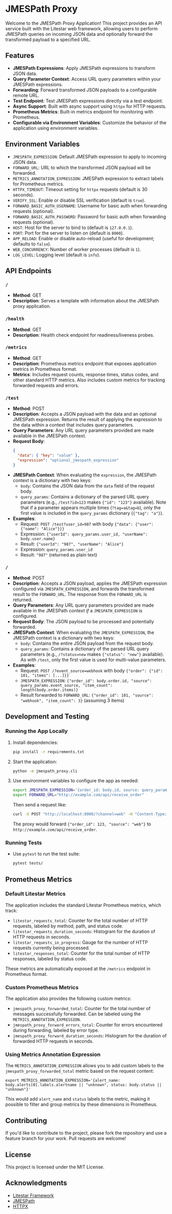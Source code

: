 # JMESPath Proxy

Welcome to the JMESPath Proxy Application! This project provides an API service built with the Litestar web framework, allowing users to perform JMESPath queries on incoming JSON data and optionally forward the transformed payload to a specified URL.

## Features

- **JMESPath Expressions**: Apply JMESPath expressions to transform JSON data.
- **Query Parameter Context**: Access URL query parameters within your JMESPath expressions.
- **Forwarding**: Forward transformed JSON payloads to a configurable remote URL.
- **Test Endpoint**: Test JMESPath expressions directly via a test endpoint.
- **Async Support**: Built with async support using `httpx` for HTTP requests.
- **Prometheus Metrics**: Built-in metrics endpoint for monitoring with Prometheus.
- **Configurable via Environment Variables**: Customize the behavior of the application using environment variables.

## Environment Variables

- `JMESPATH_EXPRESSION`: Default JMESPath expression to apply to incoming JSON data.
- `FORWARD_URL`: URL to which the transformed JSON payload will be forwarded.
- `METRICS_ANNOTATION_EXPRESSION`: JMESPath expression to extract labels for Prometheus metrics.
- `HTTPX_TIMEOUT`: Timeout setting for `httpx` requests (default is 30 seconds).
- `VERIFY_SSL`: Enable or disable SSL verification (default is `true`).
- `FORWARD_BASIC_AUTH_USERNAME`: Username for basic auth when forwarding requests (optional).
- `FORWARD_BASIC_AUTH_PASSWORD`: Password for basic auth when forwarding requests (optional).
- `HOST`: Host for the server to bind to (default is `127.0.0.1`).
- `PORT`: Port for the server to listen on (default is `8000`).
- `APP_RELOAD`: Enable or disable auto-reload (useful for development; defaults to `false`).
- `WEB_CONCURRENCY`: Number of worker processes (default is `1`).
- `LOG_LEVEL`: Logging level (default is `info`).

## API Endpoints

### `/`

- **Method**: GET
- **Description**: Serves a template with information about the JMESPath proxy application.

### `/health`

- **Method**: GET
- **Description**: Health check endpoint for readiness/liveness probes.

### `/metrics`

- **Method**: GET
- **Description**: Prometheus metrics endpoint that exposes application metrics in Prometheus format.
- **Metrics**: Includes request counts, response times, status codes, and other standard HTTP metrics. Also includes custom metrics for tracking forwarded requests and errors.

### `/test`

- **Method**: POST
- **Description**: Accepts a JSON payload with the data and an optional JMESPath expression. Returns the result of applying the expression to the data within a context that includes query parameters.
- **Query Parameters**: Any URL query parameters provided are made available in the JMESPath context.
- **Request Body**:
  ```json
  {
    "data": { "key": "value" },
    "expression": "optional_jmespath_expression"
  }
  ```
- **JMESPath Context**: When evaluating the `expression`, the JMESPath context is a dictionary with two keys:
  - `body`: Contains the JSON data from the `data` field of the request body.
  - `query_params`: Contains a dictionary of the parsed URL query parameters (e.g., `/test?id=123` makes `{"id": "123"}` available). Note that if a parameter appears multiple times (`?tag=a&tag=b`), only the first value is included in the `query_params` dictionary (`{"tag": "a"}`).
- **Examples**:
  - Request: `POST /test?user_id=987` with body `{"data": {"user": {"name": "Alice"}}}`
  - Expression: `{"userId": query_params.user_id, "userName": body.user.name}`
  - Result: `{"userId": "987", "userName": "Alice"}`
  - Expression: `query_params.user_id`
  - Result: `"987"` (returned as plain text)

### `/`

- **Method**: POST
- **Description**: Accepts a JSON payload, applies the JMESPath expression configured via `JMESPATH_EXPRESSION`, and forwards the transformed result to the `FORWARD_URL`. The response from the `FORWARD_URL` is returned.
- **Query Parameters**: Any URL query parameters provided are made available in the JMESPath context _if_ a `JMESPATH_EXPRESSION` is configured.
- **Request Body**: The JSON payload to be processed and potentially forwarded.
- **JMESPath Context**: When evaluating the `JMESPATH_EXPRESSION`, the JMESPath context is a dictionary with two keys:
  - `body`: Contains the entire JSON payload from the request body.
  - `query_params`: Contains a dictionary of the parsed URL query parameters (e.g., `/?status=new` makes `{"status": "new"}` available). As with `/test`, only the first value is used for multi-value parameters.
- **Examples**:
  - Request: `POST /?event_source=webhook` with body `{"order": {"id": 101, "items": [...]}}`
  - `JMESPATH_EXPRESSION`: `{"order_id": body.order.id, "source": query_params.event_source, "item_count": length(body.order.items)}`
  - Result forwarded to `FORWARD_URL`: `{"order_id": 101, "source": "webhook", "item_count": 3}` (assuming 3 items)

## Development and Testing

### Running the App Locally

1. Install dependencies:
   ```bash
   pip install -r requirements.txt
   ```

2. Start the application:
   ```bash
   python -m jmespath_proxy.cli
   ```

3. Use environment variables to configure the app as needed:
   ```bash
   export JMESPATH_EXPRESSION='{order_id: body.id, source: query_params.channel}'
   export FORWARD_URL="http://example.com/api/receive_order"
   ```
   Then send a request like:
   ```bash
   curl -X POST "http://localhost:8000/?channel=web" -H "Content-Type: application/json" -d '{"id": 123, "value": 45.67}'
   ```
   The proxy would forward `{"order_id": 123, "source": "web"}` to `http://example.com/api/receive_order`.

### Running Tests

- Use `pytest` to run the test suite:
  ```bash
  pytest tests/
  ```

## Prometheus Metrics

### Default Litestar Metrics

The application includes the standard Litestar Prometheus metrics, which track:

- `litestar_requests_total`: Counter for the total number of HTTP requests, labeled by method, path, and status code.
- `litestar_requests_duration_seconds`: Histogram for the duration of HTTP requests in seconds.
- `litestar_requests_in_progress`: Gauge for the number of HTTP requests currently being processed.
- `litestar_responses_total`: Counter for the total number of HTTP responses, labeled by status code.

These metrics are automatically exposed at the `/metrics` endpoint in Prometheus format.

### Custom Prometheus Metrics

The application also provides the following custom metrics:

- `jmespath_proxy_forwarded_total`: Counter for the total number of messages successfully forwarded. Can be labeled using the `METRICS_ANNOTATION_EXPRESSION`.
- `jmespath_proxy_forward_errors_total`: Counter for errors encountered during forwarding, labeled by error type.
- `jmespath_proxy_forward_duration_seconds`: Histogram for the duration of forwarded HTTP requests in seconds.

### Using Metrics Annotation Expression

The `METRICS_ANNOTATION_EXPRESSION` allows you to add custom labels to the `jmespath_proxy_forwarded_total` metric based on the request content:

```
export METRICS_ANNOTATION_EXPRESSION='{alert_name: body.alerts[0].labels.alertname || "unknown", status: body.status || "unknown"}'
```

This would add `alert_name` and `status` labels to the metric, making it possible to filter and group metrics by these dimensions in Prometheus.

## Contributing

If you'd like to contribute to the project, please fork the repository and use a feature branch for your work. Pull requests are welcome!

## License

This project is licensed under the MIT License.

## Acknowledgments

- [Litestar Framework](https://litestar.dev)
- [JMESPath](https://jmespath.org/)
- [HTTPX](https://www.python-httpx.org/)
